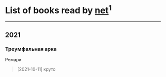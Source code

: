 # List of books read by [net](https://my.mail.ru/mail/ddd81/)<sup>1</sup>
---

## 2021

### Треумфальная арка
Ремарк
> [2021-10-11] круто



